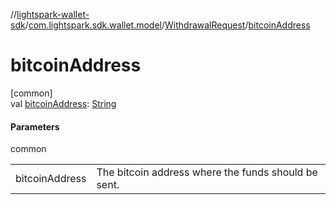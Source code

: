 //[lightspark-wallet-sdk](../../../index.md)/[com.lightspark.sdk.wallet.model](../index.md)/[WithdrawalRequest](index.md)/[bitcoinAddress](bitcoin-address.md)

# bitcoinAddress

[common]\
val [bitcoinAddress](bitcoin-address.md): [String](https://kotlinlang.org/api/latest/jvm/stdlib/kotlin/-string/index.html)

#### Parameters

common

| | |
|---|---|
| bitcoinAddress | The bitcoin address where the funds should be sent. |
